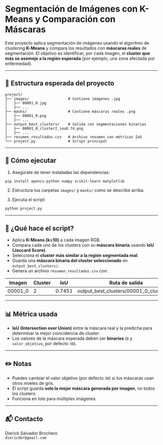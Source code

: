 
# Segmentación de Imágenes con K-Means y Comparación con Máscaras

Este proyecto aplica segmentación de imágenes usando el algoritmo de clustering **K-Means** y compara los resultados con **máscaras reales** de segmentación. El objetivo es identificar, por cada imagen, el **cluster que más se asemeje a la región esperada** (por ejemplo, una zona afectada por enfermedad).

---

## 📂 Estructura esperada del proyecto

```
project/
├── images/                  # Contiene imágenes .jpg
│   ├── 00001_0.jpg
│   ├── ...
├── masks/                   # Contiene máscaras reales .png
│   ├── 00001_0.png
│   ├── ...
├── output_best_clusters/    # Salida con segmentaciones binarias
│   ├── 00001_0_cluster2_iou0.74.png
│   ├── ...
├── resumen_resultados.csv   # Archivo resumen con métricas IoU
└── project.py               # Script principal
```

---

## 🚀 Cómo ejecutar

1. Asegúrate de tener instaladas las dependencias:

```bash
pip install opencv-python numpy scikit-learn matplotlib
```

2. Estructura tus carpetas `images/` y `masks/` como se describe arriba.

3. Ejecuta el script:

```bash
python project.py
```

---

## 🧠 ¿Qué hace el script?

- Aplica **K-Means (k=10)** a cada imagen RGB.
- Compara cada uno de los clusters con su **máscara binaria** usando **IoU (Jaccard Score)**.
- Selecciona el **cluster más similar a la región segmentada real**.
- Guarda una **máscara binaria del cluster seleccionado** en `output_best_clusters/`.
- Genera un archivo `resumen_resultados.csv` con:

| Imagen    | Cluster | IoU    | Ruta de salida                             |
|-----------|---------|--------|--------------------------------------------|
| 00001_0   | 2       | 0.7451 | output_best_clusters/00001_0_cluster2_... |

---

## 📊 Métrica usada

- **IoU (Intersection over Union)** entre la máscara real y la predicha para determinar la mejor coincidencia de cluster.
- Los valores de la máscara esperada deben ser **binarios** (`0` y `valor_objetivo`, por defecto `38`).

---

## ✏️ Notas

- Puedes cambiar el valor objetivo (por defecto `38`) si tus máscaras usan otros niveles de gris.
- El script guarda **solo la mejor máscara generada por imagen**, no todos los clusters.
- Funciona en lote para múltiples imágenes.

---

## 📬 Contacto

Dierick Salvador Brochero  
`dierickbr@gmail.com`  
